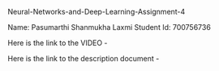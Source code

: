 Neural-Networks-and-Deep-Learning-Assignment-4

Name: Pasumarthi Shanmukha Laxmi Student Id: 700756736

Here is the link to the VIDEO - 

Here is the link to the description document -
